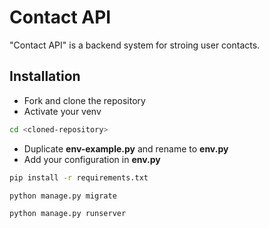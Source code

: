 # Contact API

"Contact API" is a backend system for stroing user contacts.

## Installation

* Fork and clone the repository
* Activate your venv
```bash
cd <cloned-repository>
```
* Duplicate **env-example.py** and rename to **env.py**
* Add your configuration in **env.py**

```bash
pip install -r requirements.txt

python manage.py migrate

python manage.py runserver
```
